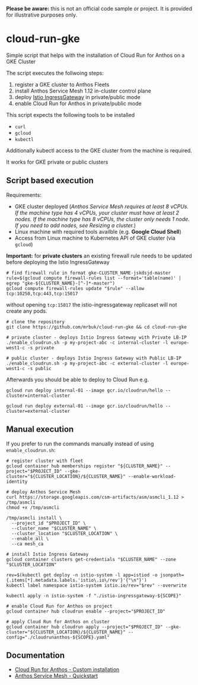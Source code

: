 **Please be aware:** this is not an official code sample or project. It is provided for illustrative purposes only.

# cloud-run-gke

Simple script that helps with the installation of Cloud Run for Anthos on a GKE Cluster

The script executes the follwoing steps:
 1. register a GKE cluster to Anthos Fleets
 2. install Anthos Service Mesh 1.12 in-cluster control plane
 3. deploy [Istio IngressGateway](https://github.com/GoogleCloudPlatform/anthos-service-mesh-packages/tree/main/samples/gateways/istio-ingressgateway) in private/public mode
 4. enable Cloud Run for Anthos in private/public mode

This script expects the following tools to be installed
- `curl`
- `gcloud`
- `kubectl`

Additionally kubectl access to the GKE cluster from the machine is required.

It works for GKE private or public clusters

## Script based execution

Requirements:
- GKE cluster deployed (_Anthos Service Mesh requires at least 8 vCPUs. If the machine type has 4 vCPUs, your cluster must have at least 2 nodes. If the machine type has 8 vCPUs, the cluster only needs 1 node. If you need to add nodes, see Resizing a cluster._)
- Linux machine with required tools availble (e.g. **Google Cloud Shell**)
- Access from Linux machine to Kubernetes API of GKE cluster (via `gcloud`)

**Important:** for **private clusters** an existing firewall rule needs to be updated before deploying the Istio IngressGateway
```
# find firewall rule in format gke-CLUSTER_NAME-jskdsjd-master
rule=$(gcloud compute firewall-rules list --format='table(name)' | egrep "gke-${CLUSTER_NAME}-[^-]*-master")
gcloud compute firewall-rules update "$rule" --allow tcp:10250,tcp:443,tcp:15017
```
without opening `tcp:15017` the istio-ingressgateway replicaset will not create any pods.

```
# clone the repository
git clone https://github.com/mrbuk/cloud-run-gke && cd cloud-run-gke

# private cluster - deploys Istio Ingress Gateway with Private LB-IP
./enable_cloudrun.sh -p my-project-abc -c internal-cluster -l europe-west1-c -s private

# public cluster - deploys Istio Ingress Gateway with Public LB-IP
./enable_cloudrun.sh -p my-project-abc -c external-cluster -l europe-west1-c -s public
```

Afterwards you should be able to deploy to Cloud Run e.g.

```
gcloud run deploy internal-01 --image gcr.io/cloudrun/hello --cluster=internal-cluster

gcloud run deploy external-01 --image gcr.io/cloudrun/hello --cluster=external-cluster
```

## Manual execution

If you prefer to run the commands manually instead of using `enable_cloudrun.sh`:

```
# register cluster with fleet
gcloud container hub memberships register "${CLUSTER_NAME}" --project="$PROJECT_ID" --gke-cluster="${CLUSTER_LOCATION}/${CLUSTER_NAME}" --enable-workload-identity

# deploy Anthos Service Mesh
curl https://storage.googleapis.com/csm-artifacts/asm/asmcli_1.12 > /tmp/asmcli
chmod +x /tmp/asmcli

/tmp/asmcli install \
  --project_id "$PROJECT_ID" \
  --cluster_name "$CLUSTER_NAME" \
  --cluster_location "$CLUSTER_LOCATION" \
  --enable_all \
  --ca mesh_ca

# install Istio Ingress Gateway
gcloud container clusters get-credentials "$CLUSTER_NAME" --zone "$CLUSTER_LOCATION"

rev=$(kubectl get deploy -n istio-system -l app=istiod -o jsonpath={.items[*].metadata.labels.'istio\.io\/rev'}'{"\n"}')
kubectl label namespace istio-system istio.io/rev="$rev" --overwrite

kubectl apply -n istio-system -f "./istio-ingressgateway-${SCOPE}"

# enable Cloud Run for Anthos on project
gcloud container hub cloudrun enable --project="$PROJECT_ID"

# apply Cloud Run for Anthos on cluster
gcloud container hub cloudrun apply --project="$PROJECT_ID" --gke-cluster="${CLUSTER_LOCATION}/${CLUSTER_NAME}" --config="./cloudrunanthos-${SCOPE}.yaml"
```

## Documentation

- [Cloud Run for Anthos - Custom installation](https://cloud.google.com/anthos/run/docs/install/on-gcp/custom)
- [Anthos Service Mesh - Quickstart](https://cloud.google.com/service-mesh/docs/unified-install/quickstart-asm#revision-label)